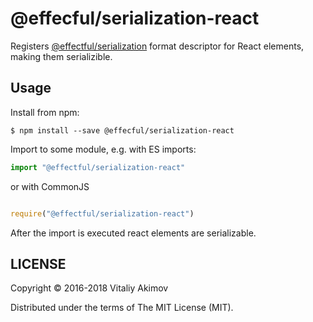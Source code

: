 # @effecful/serialization-react

Registers [@effectful/serialization](https://github.com/awto/effectfuljs/tree/master/packages/serialization)
format descriptor for React elements, making them serializible.

## Usage

Install from npm:

```
$ npm install --save @effecful/serialization-react
```

Import to some module, e.g. with ES imports:

```javascript
import "@effectful/serialization-react"
```

or with CommonJS

```javascript

require("@effectful/serialization-react")
```

After the import is executed react elements are serializable.

## LICENSE

Copyright © 2016-2018 Vitaliy Akimov

Distributed under the terms of The MIT License (MIT).

